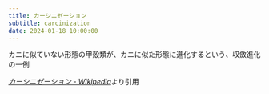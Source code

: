 ```yaml
---
title: カーシニゼーション
subtitle: carcinization
date: 2024-01-18 10:00:00
---
```


カニに似ていない形態の甲殻類が、カニに似た形態に進化するという、収斂進化の一例

<cite>[カーシニゼーション - Wikipedia](https://ja.wikipedia.org/wiki/%E3%82%AB%E3%83%BC%E3%82%B7%E3%83%8B%E3%82%BC%E3%83%BC%E3%82%B7%E3%83%A7%E3%83%B3)</cite>より引用